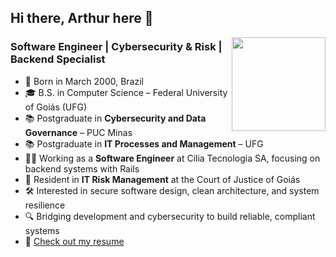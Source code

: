 ## Hi there, Arthur here 👋  
<img align="right" src="https://user-images.githubusercontent.com/5713670/87202985-820dcb80-c2b6-11ea-9f56-7ec461c497c3.gif" width="150">

### Software Engineer | Cybersecurity & Risk | Backend Specialist

- 🐣 Born in March 2000, Brazil  
- 🎓 B.S. in Computer Science – Federal University of Goiás (UFG)  
- 📚 Postgraduate in **Cybersecurity and Data Governance** – PUC Minas  
- 📚 Postgraduate in **IT Processes and Management** – UFG  
- 🧑‍💻 Working as a **Software Engineer** at Cilia Tecnologia SA, focusing on backend systems with Rails  
- 💼 Resident in **IT Risk Management** at the Court of Justice of Goiás  
- 🛠️ Interested in secure software design, clean architecture, and system resilience  
- 🔍 Bridging development and cybersecurity to build reliable, compliant systems  
- 📄 [Check out my resume](https://github.com/arthurdelarge/arthurdelarge/blob/main/Resume.pdf)
